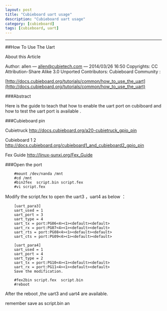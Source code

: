 ```yaml
---
layout: post
title: "Cubieboard uart usage"
description: "Cubieboard uart usage"
category: [cubieboard]
tags: [cubieboard, uart]
---
```


---------------------------------------
##How To Use The Uart

About this Article

Author: allen — allen@cubietech.com — 2014/03/26 16:50
Copyrights: CC Attribution-Share Alike 3.0 Unported
Contributors: Cubieboard Community :


[http://docs.cubieboard.org/tutorials/common/how_to_use_the_uart](http://docs.cubieboard.org/tutorials/common/how_to_use_the_uart)

###Abstract

Here is the guide to teach that how to enable the uart port on cubiboard and how to test the uart port is available .

###Cubieboard pin

Cubietruck http://docs.cubieboard.org/a20-cubietruck_gpio_pin

Cubieboard 1 2 http://docs.cubieboard.org/cubieboard1_and_cubieboard2_gpio_pin

Fex Guide http://linux-sunxi.org/Fex_Guide

###Open the port

        #mount /dev/nanda /mnt
        #cd /mnt
        #bin2fex  script.bin script.fex
        #vi script.fex

Modify the script.fex to open the uart3 ，uart4 as below ：

        [uart_para3]
        uart_used = 1
        uart_port = 3
        uart_type = 4
        uart_tx = port:PG06<4><1><default><default>
        uart_rx = port:PG07<4><1><default><default>
        uart_rts = port:PG08<4><1><default><default>
        uart_cts = port:PG09<4><1><default><default>

        [uart_para4]
        uart_used = 1
        uart_port = 4
        uart_type = 2
        uart_tx = port:PG10<4><1><default><default>
        uart_rx = port:PG11<4><1><default><default>
        Save the modification.

        #fex2bin script.fex  script.bin
        #reboot

After the reboot ,the uart3 and uart4 are available.

remember save as script.bin an
